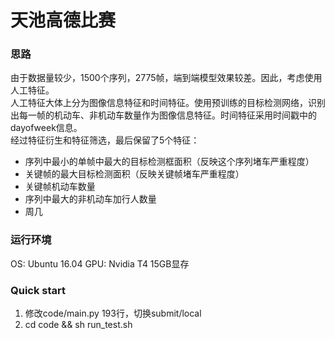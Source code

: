 # 天池高德比赛

### 思路
由于数据量较少，1500个序列，2775帧，端到端模型效果较差。因此，考虑使用人工特征。  
人工特征大体上分为图像信息特征和时间特征。使用预训练的目标检测网络，识别出每一帧的机动车、非机动车数量作为图像信息特征。时间特征采用时间戳中的dayofweek信息。    
经过特征衍生和特征筛选，最后保留了5个特征：  
- 序列中最小的单帧中最大的目标检测框面积（反映这个序列堵车严重程度）
- 关键帧的最大目标检测面积（反映关键帧堵车严重程度）
- 关键帧机动车数量
- 序列中最大的非机动车加行人数量
- 周几


### 运行环境
OS: Ubuntu 16.04
GPU: Nvidia T4 15GB显存

### Quick start
1. 修改code/main.py 193行，切换submit/local 
2. cd code && sh run_test.sh